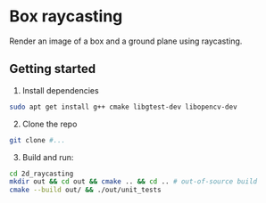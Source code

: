 # Box raycasting

Render an image of a box and a ground plane using raycasting.

## Getting started

1. Install dependencies
```bash
sudo apt get install g++ cmake libgtest-dev libopencv-dev
```

2. Clone the repo
```bash
git clone #...
```

3. Build and run:
```bash
cd 2d_raycasting
mkdir out && cd out && cmake .. && cd .. # out-of-source build
cmake --build out/ && ./out/unit_tests
```

